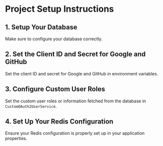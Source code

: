 # Project Setup Instructions

## 1. Setup Your Database
Make sure to configure your database correctly.

## 2. Set the Client ID and Secret for Google and GitHub
Set the client ID and secret for Google and GitHub in environment variables.

## 3. Configure Custom User Roles
Set the custom user roles or information fetched from the database in `CustomOAuth2UserService`.

## 4. Set Up Your Redis Configuration
Ensure your Redis configuration is properly set up in your application properties.
